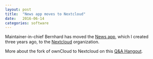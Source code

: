 ```yaml
---
layout: post
title:  "News app moves to Nextcloud"
date:   2016-06-14
categories: software
---
```


Maintainer-in-chief Bernhard has moved the [News app](/projects), which I created three years 
ago, to the [Nextcloud](https://github.com/nextcloud/news) organization.

More about the fork of ownCloud to Nextcloud on this [Q&A Hangout](https://youtu.be/iMfokaX2r8g).